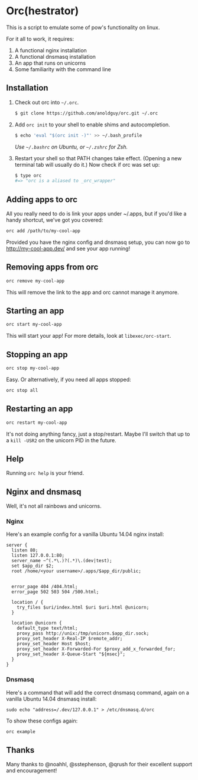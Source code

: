 # Orc(hestrator)

This is a script to emulate some of pow's functionality on linux.

For it all to work, it requires:

1. A functional nginx installation
2. A functional dnsmasq installation
3. An app that runs on unicorns
4. Some familiarity with the command line

## Installation

1. Check out orc into `~/.orc`.

    ~~~ sh
    $ git clone https://github.com/anoldguy/orc.git ~/.orc
    ~~~

2. Add `orc init` to your shell to enable shims and autocompletion.

    ~~~ sh
    $ echo 'eval "$(orc init -)"' >> ~/.bash_profile
    ~~~

    _Use `~/.bashrc` on Ubuntu, or `~/.zshrc` for Zsh._

3. Restart your shell so that PATH changes take effect. (Opening a new
   terminal tab will usually do it.) Now check if orc was set up:

    ~~~ sh
    $ type orc
    #=> "orc is a aliased to _orc_wrapper"
    ~~~

## Adding apps to orc

All you really need to do is link your apps under ~/.apps, but if you'd
like a handy shortcut, we've got you covered:

~~~ sh
orc add /path/to/my-cool-app
~~~

Provided you have the nginx config and dnsmasq setup, you can now go to
http://my-cool-app.dev/ and see your app running!

## Removing apps from orc

~~~ sh
orc remove my-cool-app
~~~
This will remove the link to the app and orc cannot manage it anymore.

## Starting an app

~~~ sh
orc start my-cool-app
~~~
This will start your app!  For more details, look at `libexec/orc-start`.

## Stopping an app
~~~ sh
orc stop my-cool-app
~~~

Easy.  Or alternatively, if you need all apps stopped:
~~~ sh
orc stop all
~~~

## Restarting an app
~~~ sh
orc restart my-cool-app
~~~

It's not doing anything fancy, just a stop/restart. Maybe I'll switch that
up to a `kill -USR2` on the unicorn PID in the future.

## Help
Running `orc help` is your friend.

## Nginx and dnsmasq

Well, it's not all rainbows and unicorns.

### Nginx
Here's an example config for a vanilla Ubuntu 14.04 nginx install:
```
server {
  listen 80;
  listen 127.0.0.1:80;
  server_name ~^(.*\.)?(.*)\.(dev|test);
  set $app_dir $2;
  root /home/<your username>/.apps/$app_dir/public;


  error_page 404 /404.html;
  error_page 502 503 504 /500.html;

  location / {
    try_files $uri/index.html $uri $uri.html @unicorn;
  }

  location @unicorn {
    default_type text/html;
    proxy_pass http://unix:/tmp/unicorn.$app_dir.sock;
    proxy_set_header X-Real-IP $remote_addr;
    proxy_set_header Host $host;
    proxy_set_header X-Forwarded-For $proxy_add_x_forwarded_for;
    proxy_set_header X-Queue-Start "${msec}";
  }
}
```
### Dnsmasq

Here's a command that will add the correct dnsmasq command, again
on a vanilla Ubuntu 14.04 dnsmasq install:

```
sudo echo "address=/.dev/127.0.0.1" > /etc/dnsmasq.d/orc
```
To show these configs again:

~~~ sh
orc example
~~~

## Thanks
Many thanks to @noahhl, @sstephenson, @qrush for their excellent support
and encouragement!
